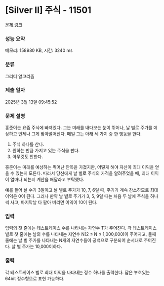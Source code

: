 # [Silver II] 주식 - 11501 

[문제 링크](https://www.acmicpc.net/problem/11501) 

### 성능 요약

메모리: 158980 KB, 시간: 3240 ms

### 분류

그리디 알고리즘

### 제출 일자

2025년 3월 13일 09:45:52

### 문제 설명

<p>홍준이는 요즘 주식에 빠져있다. 그는 미래를 내다보는 눈이 뛰어나, 날 별로 주가를 예상하고 언제나 그게 맞아떨어진다. 매일 그는 아래 세 가지 중 한 행동을 한다.</p>

<ol>
	<li>주식 하나를 산다.</li>
	<li>원하는 만큼 가지고 있는 주식을 판다.</li>
	<li>아무것도 안한다.</li>
</ol>

<p>홍준이는 미래를 예상하는 뛰어난 안목을 가졌지만, 어떻게 해야 자신이 최대 이익을 얻을 수 있는지 모른다. 따라서 당신에게 날 별로 주식의 가격을 알려주었을 때, 최대 이익이 얼마나 되는지 계산을 해달라고 부탁했다.</p>

<p>예를 들어 날 수가 3일이고 날 별로 주가가 10, 7, 6일 때, 주가가 계속 감소하므로 최대 이익은 0이 된다. 그러나 만약 날 별로 주가가 3, 5, 9일 때는 처음 두 날에 주식을 하나씩 사고, 마지막날 다 팔아 버리면 이익이 10이 된다.</p>

### 입력 

 <p>입력의 첫 줄에는 테스트케이스 수를 나타내는 자연수 T가 주어진다. 각 테스트케이스 별로 첫 줄에는 날의 수를 나타내는 자연수 N(2 ≤ N ≤ 1,000,000)이 주어지고, 둘째 줄에는 날 별 주가를 나타내는 N개의 자연수들이 공백으로 구분되어 순서대로 주어진다. 날 별 주가는 10,000이하다.</p>

### 출력 

 <p>각 테스트케이스 별로 최대 이익을 나타내는 정수 하나를 출력한다. 답은 부호있는 64bit 정수형으로 표현 가능하다.</p>

